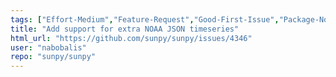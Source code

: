 ```yaml
---
tags: ["Effort-Medium","Feature-Request","Good-First-Issue","Package-Novice","Priority-Low","timeseries"]
title: "Add support for extra NOAA JSON timeseries"
html_url: "https://github.com/sunpy/sunpy/issues/4346"
user: "nabobalis"
repo: "sunpy/sunpy"
---
```


